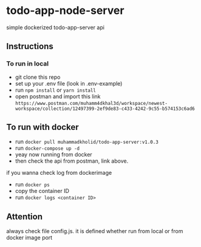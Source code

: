 # todo-app-node-server

simple dockerized todo-app-server api

## Instructions

### To run in local
- git clone this repo
- set up your .env file (look in .env-example)
- run ```npm install``` or ```yarn install```
- open postman and import this link ```https://www.postman.com/muhamm4dkhal3d/workspace/newest-workspace/collection/12497399-2ef9de83-c433-4242-9c55-b574153c6ad6```

## To run with docker
- run ```docker pull muhammadkholid/todo-app-server:v1.0.3```
- run ```docker-compose up -d```
- yeay now running from docker
- then check the api from postman, link above.

if you wanna check log from dockerimage
- run ```docker ps```
- copy the container ID
- run ```docker logs <container ID>```


## Attention
always check file config.js. it is defined whether run from local or from docker image port
